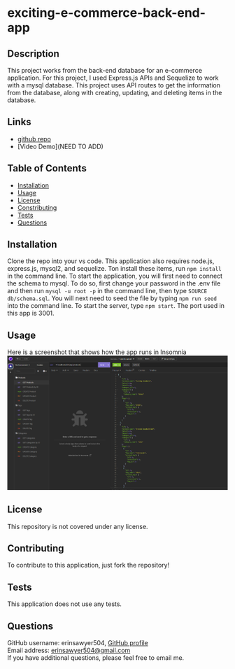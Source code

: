 # exciting-e-commerce-back-end-app

## Description
This project works from the back-end database for an e-commerce application.  For this project, I used Express.js APIs and Sequelize to work with a mysql database.  This project uses API routes to get the information from the database, along with creating, updating, and deleting items in the database.  

## Links
- [github repo](https://github.com/erinsawyer504/exciting-e-commerce-back-end-app)
- [Video Demo](NEED TO ADD)

## Table of Contents
- [Installation](#installation)  
- [Usage](#usage)  
- [License](#license)  
- [Constributing](#contributing)  
- [Tests](#tests)  
- [Questions](#questions)

## Installation
Clone the repo into your vs code.  This application also requires node.js, express.js, mysql2, and sequelize.  Ton install these items, run `npm install` in the command line.  To start the application, you will first need to connect the schema to mysql.  To do so, first change your password in the .env file and then run `mysql -u root -p` in the command line, then type `SOURCE db/schema.sql`.  You will next need to seed the file by typing `npm run seed` into the command line. To start the server, type `npm start`.  The port used in this app is 3001. 

## Usage
Here is a screenshot that shows how the app runs in Insomnia
![Demo of Employee Tracker App](./assets/insomniaScreenshot.PNG)

## License
This repository is not covered under any license.

## Contributing
To contribute to this application, just fork the repository!

## Tests
This application does not use any tests.

## Questions
GitHub username: erinsawyer504, 
[GitHub profile](https://www.github.com/erinsawyer504)    
Email address: erinsawyer504@gmail.com  
If you have additional questions, please feel free to email me.


